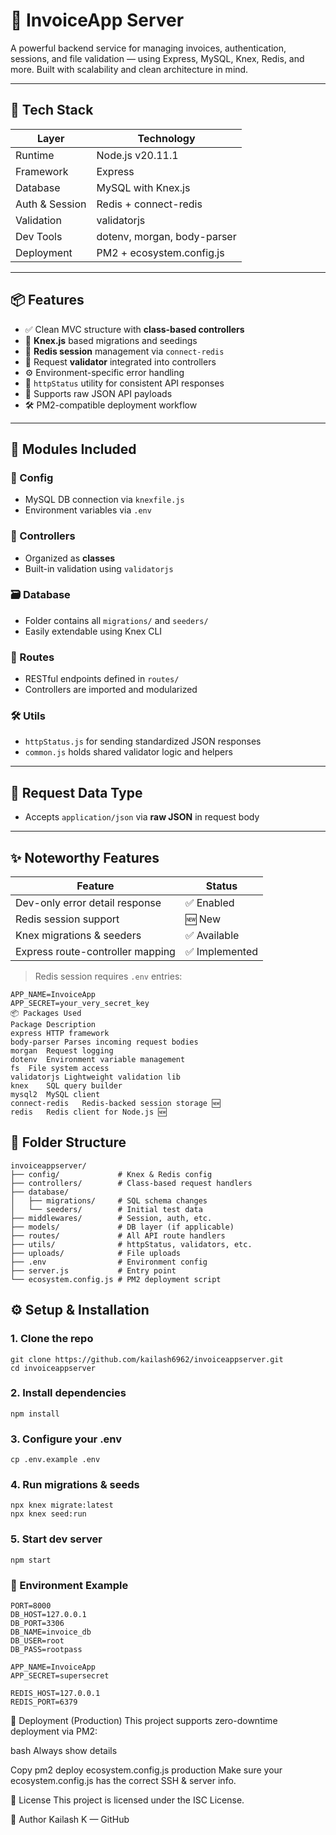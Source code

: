 # 🧾 InvoiceApp Server

A powerful backend service for managing invoices, authentication, sessions, and file validation — using Express, MySQL, Knex, Redis, and more. Built with scalability and clean architecture in mind.

---

## 🚀 Tech Stack

| Layer        | Technology                       |
|--------------|----------------------------------|
| Runtime      | Node.js v20.11.1                 |
| Framework    | Express                          |
| Database     | MySQL with Knex.js               |
| Auth & Session| Redis + connect-redis           |
| Validation   | validatorjs                      |
| Dev Tools    | dotenv, morgan, body-parser      |
| Deployment   | PM2 + ecosystem.config.js        |

---

## 📦 Features

- ✅ Clean MVC structure with **class-based controllers**
- 📁 **Knex.js** based migrations and seedings
- 🔐 **Redis session** management via `connect-redis`  
- 🧪 Request **validator** integrated into controllers
- ⚙️ Environment-specific error handling
- 🚦 `httpStatus` utility for consistent API responses
- 🧾 Supports raw JSON API payloads
- 🛠️ PM2-compatible deployment workflow

---

## 🧩 Modules Included

### 🔧 Config

- MySQL DB connection via `knexfile.js`
- Environment variables via `.env`

### 🧠 Controllers

- Organized as **classes**
- Built-in validation using `validatorjs`

### 🗃️ Database

- Folder contains all `migrations/` and `seeders/`
- Easily extendable using Knex CLI

### 🔀 Routes

- RESTful endpoints defined in `routes/`
- Controllers are imported and modularized

### 🛠️ Utils

- `httpStatus.js` for sending standardized JSON responses
- `common.js` holds shared validator logic and helpers

---

## 📡 Request Data Type

- Accepts `application/json` via **raw JSON** in request body

---

## ✨ Noteworthy Features

| Feature                          | Status         |
|----------------------------------|----------------|
| Dev-only error detail response   | ✅ Enabled      |
| Redis session support            | 🆕 New          |
| Knex migrations & seeders        | ✅ Available    |
| Express route-controller mapping | ✅ Implemented  |

> Redis session requires `.env` entries:  
```env
APP_NAME=InvoiceApp
APP_SECRET=your_very_secret_key
📦 Packages Used
Package	Description
express	HTTP framework
body-parser	Parses incoming request bodies
morgan	Request logging
dotenv	Environment variable management
fs	File system access
validatorjs	Lightweight validation lib
knex	SQL query builder
mysql2	MySQL client
connect-redis	Redis-backed session storage 🆕
redis	Redis client for Node.js 🆕
```

## 📁 Folder Structure
```
invoiceappserver/
├── config/             # Knex & Redis config
├── controllers/        # Class-based request handlers
├── database/
│   ├── migrations/     # SQL schema changes
│   └── seeders/        # Initial test data
├── middlewares/        # Session, auth, etc.
├── models/             # DB layer (if applicable)
├── routes/             # All API route handlers
├── utils/              # httpStatus, validators, etc.
├── uploads/            # File uploads
├── .env                # Environment config
├── server.js           # Entry point
└── ecosystem.config.js # PM2 deployment script
```
## ⚙️ Setup & Installation

### 1. Clone the repo
```
git clone https://github.com/kailash6962/invoiceappserver.git
cd invoiceappserver
```
### 2. Install dependencies
```
npm install
```
### 3. Configure your .env
```
cp .env.example .env
```
### 4. Run migrations & seeds
```
npx knex migrate:latest
npx knex seed:run
```
### 5. Start dev server
```
npm start
```
### 🧪 Environment Example
```
PORT=8000
DB_HOST=127.0.0.1
DB_PORT=3306
DB_NAME=invoice_db
DB_USER=root
DB_PASS=rootpass

APP_NAME=InvoiceApp
APP_SECRET=supersecret

REDIS_HOST=127.0.0.1
REDIS_PORT=6379
```

🚀 Deployment (Production)
This project supports zero-downtime deployment via PM2:

bash
Always show details

Copy
pm2 deploy ecosystem.config.js production
Make sure your ecosystem.config.js has the correct SSH & server info.

📄 License
This project is licensed under the ISC License.

🙌 Author
Kailash K — GitHub

